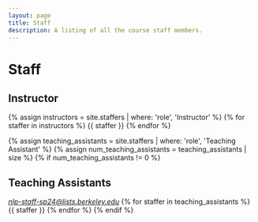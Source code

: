 ```yaml
---
layout: page
title: Staff
description: A listing of all the course staff members.
---
```


# Staff


## Instructor

{% assign instructors = site.staffers | where: 'role', 'Instructor' %}
{% for staffer in instructors %}
{{ staffer }}
{% endfor %}

{% assign teaching_assistants = site.staffers | where: 'role', 'Teaching Assistant' %}
{% assign num_teaching_assistants = teaching_assistants | size %}
{% if num_teaching_assistants != 0 %}
## Teaching Assistants
<i> nlp-staff-sp24@lists.berkeley.edu </i>
{% for staffer in teaching_assistants %}
{{ staffer }}
{% endfor %}
{% endif %}
